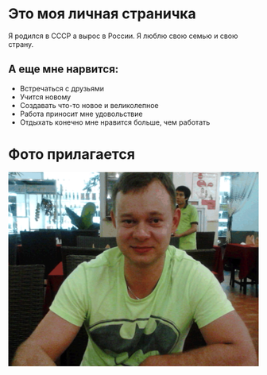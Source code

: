 # Это моя личная страничка
Я родился в СССР а вырос в России. Я люблю свою семью и свою страну.
## А еще мне нарвится:
* Встречаться с друзьями
* Учится новому
* Создавать что-то новое и великолепное
* Работа приносит мне удовольствие
* Отдыхать конечно мне нравится больше, чем работать
# Фото прилагается
![C:\Users\Илья\Desktop](img/IMG-20141214-WA0039.png "Это я собственной персоной.")  